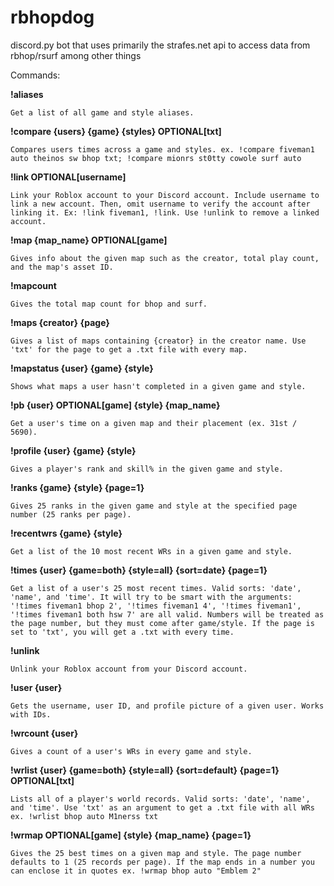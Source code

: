 # rbhopdog

discord.py bot that uses primarily the strafes.net api to access data from rbhop/rsurf among other things

Commands:

**!aliases**

    Get a list of all game and style aliases.

**!compare {users} {game} {styles} OPTIONAL[txt]**

    Compares users times across a game and styles. ex. !compare fiveman1 auto theinos sw bhop txt; !compare mionrs st0tty cowole surf auto

**!link OPTIONAL[username]**

    Link your Roblox account to your Discord account. Include username to link a new account. Then, omit username to verify the account after linking it. Ex: !link fiveman1, !link. Use !unlink to remove a linked account.

**!map {map_name} OPTIONAL[game]**

    Gives info about the given map such as the creator, total play count, and the map's asset ID.

**!mapcount**

    Gives the total map count for bhop and surf.

**!maps {creator} {page}**

    Gives a list of maps containing {creator} in the creator name. Use 'txt' for the page to get a .txt file with every map.

**!mapstatus {user} {game} {style}**

    Shows what maps a user hasn't completed in a given game and style.

**!pb {user} OPTIONAL[game] {style} {map_name}**

    Get a user's time on a given map and their placement (ex. 31st / 5690).

**!profile {user} {game} {style}**

    Gives a player's rank and skill% in the given game and style.

**!ranks {game} {style} {page=1}**

    Gives 25 ranks in the given game and style at the specified page number (25 ranks per page).

**!recentwrs {game} {style}**

    Get a list of the 10 most recent WRs in a given game and style.

**!times {user} {game=both} {style=all} {sort=date} {page=1}**

    Get a list of a user's 25 most recent times. Valid sorts: 'date', 'name', and 'time'. It will try to be smart with the arguments: '!times fiveman1 bhop 2', '!times fiveman1 4', '!times fiveman1', '!times fiveman1 both hsw 7' are all valid. Numbers will be treated as the page number, but they must come after game/style. If the page is set to 'txt', you will get a .txt with every time.

**!unlink**

    Unlink your Roblox account from your Discord account.

**!user {user}**

    Gets the username, user ID, and profile picture of a given user. Works with IDs.

**!wrcount {user}**

    Gives a count of a user's WRs in every game and style.

**!wrlist {user} {game=both} {style=all} {sort=default} {page=1} OPTIONAL[txt]**

    Lists all of a player's world records. Valid sorts: 'date', 'name', and 'time'. Use 'txt' as an argument to get a .txt file with all WRs ex. !wrlist bhop auto M1nerss txt

**!wrmap OPTIONAL[game] {style} {map_name} {page=1}**

    Gives the 25 best times on a given map and style. The page number defaults to 1 (25 records per page). If the map ends in a number you can enclose it in quotes ex. !wrmap bhop auto "Emblem 2"
